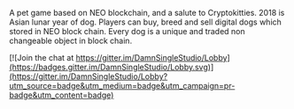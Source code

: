 A pet game based on NEO blockchain, and a salute to Cryptokitties. 2018 is Asian lunar year of dog. Players can buy, breed and sell digital dogs which stored in NEO block chain. Every dog is a unique and traded non changeable object in block chain.

[![Join the chat at https://gitter.im/DamnSingleStudio/Lobby](https://badges.gitter.im/DamnSingleStudio/Lobby.svg)](https://gitter.im/DamnSingleStudio/Lobby?utm_source=badge&utm_medium=badge&utm_campaign=pr-badge&utm_content=badge)